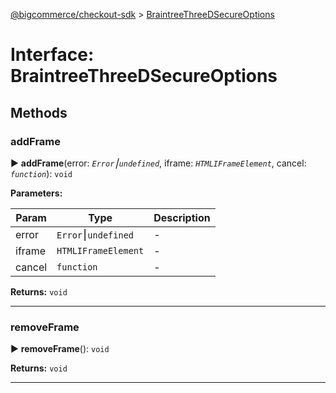 [@bigcommerce/checkout-sdk](../README.md) > [BraintreeThreeDSecureOptions](../interfaces/braintreethreedsecureoptions.md)



# Interface: BraintreeThreeDSecureOptions


## Methods
<a id="addframe"></a>

###  addFrame

► **addFrame**(error: *`Error`⎮`undefined`*, iframe: *`HTMLIFrameElement`*, cancel: *`function`*): `void`






**Parameters:**

| Param | Type | Description |
| ------ | ------ | ------ |
| error | `Error`⎮`undefined`   |  - |
| iframe | `HTMLIFrameElement`   |  - |
| cancel | `function`   |  - |





**Returns:** `void`





___

<a id="removeframe"></a>

###  removeFrame

► **removeFrame**(): `void`








**Returns:** `void`





___


